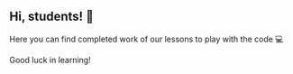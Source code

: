 ## Hi, students! :wave:

Here you can find completed work of our lessons to play with the code :computer:

Good luck in learning!